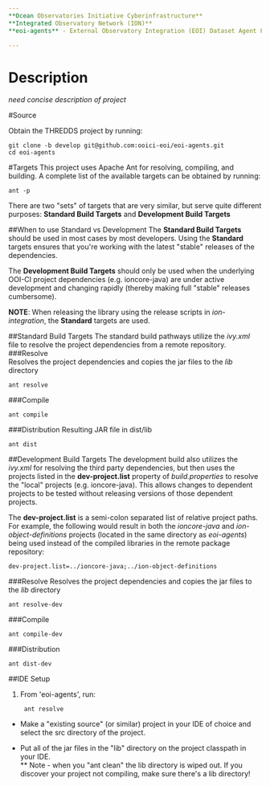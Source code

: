 ```yaml
---
**Ocean Observatories Initiative Cyberinfrastructure**  
**Integrated Observatory Network (ION)**  
**eoi-agents** - External Observatory Integration (EOI) Dataset Agent Framework (DAF)

---
```


# Description
*need concise description of project*

#Source

Obtain the THREDDS project by running:  

    git clone -b develop git@github.com:ooici-eoi/eoi-agents.git
    cd eoi-agents

#Targets
This project uses Apache Ant for resolving, compiling, and building.  A complete list of the available targets can be obtained by running:

    ant -p

There are two "sets" of targets that are very similar, but serve quite different purposes: **Standard Build Targets** and **Development Build Targets**

##When to use Standard vs Development
The **Standard Build Targets** should be used in most cases by most developers.  Using the **Standard** targets ensures that you're working with the latest "stable" releases of the dependencies.

The **Development Build Targets** should only be used when the underlying OOI-CI project dependencies (e.g. ioncore-java) are under active development and changing rapidly (thereby making full "stable" releases cumbersome).

**NOTE**: When releasing the library using the release scripts in *ion-integration*, the **Standard** targets are used.

##Standard Build  Targets
The standard build pathways utilize the *ivy.xml* file to resolve the project dependencies from a remote repository.
###Resolve  
Resolves the project dependencies and copies the jar files to the *lib* directory

    ant resolve

###Compile

    ant compile


###Distribution
Resulting JAR file in dist/lib  

    ant dist

##Development Build Targets
The development build also utilizes the *ivy.xml* for resolving the third party dependencies, but then uses the projects listed in the **dev-project.list** property of *build.properties* to resolve the "local" projects (e.g. ioncore-java).  This allows changes to dependent projects to be tested without releasing versions of those dependent projects.  

The **dev-project.list** is a semi-colon separated list of relative project paths.  For example, the following would result in both the *ioncore-java* and *ion-object-definitions* projects (located in the same directory as *eoi-agents*) being used instead of the compiled libraries in the remote package repository:

    dev-project.list=../ioncore-java;../ion-object-definitions

###Resolve
Resolves the project dependencies and copies the jar files to the *lib* directory

    ant resolve-dev

###Compile

    ant compile-dev

###Distribution

    ant dist-dev

##IDE Setup
1. From 'eoi-agents', run:  

        ant resolve  

* Make a "existing source" (or similar) project in your IDE of choice and select the src directory of the project.  

* Put all of the jar files in the "lib" directory on the project classpath in your IDE.  
** Note - when you "ant clean" the lib directory is wiped out.  If you discover your project not compiling, make sure
there's a lib directory!
